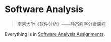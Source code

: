 # Software Analysis

> 南京大学《软件分析》——静态程序分析课程

Everything is in [Software Analysis Assignments](https://github.com/huang-feiyu/Software-Analysis-Assignments).

